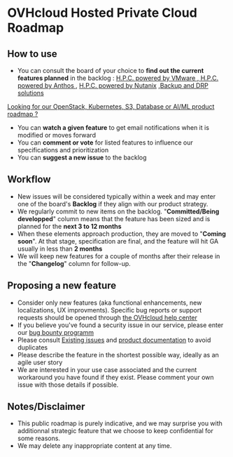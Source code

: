# OVHcloud Hosted Private Cloud Roadmap

## How to use
- You can consult the board of your choice to **find out the current features planned** in the backlog :
[H.P.C. powered by VMware ](https://github.com/ovh/hosted-private-cloud-roadmap/projects/1 "H.P.C. powered by VMware"),[ H.P.C. powered by Anthos ](https://github.com/ovh/hosted-private-cloud-roadmap/projects/2 "H.P.C. powered by Anthos"), [H.P.C. powered by Nutanix](https://github.com/ovh/hosted-private-cloud-roadmap/projects/3 "H.P.C. powered by Nutanix") ,[Backup and DRP solutions](https://github.com/ovh/hosted-private-cloud-roadmap/projects/4 "Backup and DRP solutions")


[Looking for our OpenStack, Kubernetes, S3, Database or AI/ML product roadmap ?](https://github.com/ovh/public-cloud-roadmap "OVHcloud Public Cloud roadmap")

- You can **watch a given feature** to get email notifications when it is modified or moves forward
- You can **comment or vote** for listed features to influence our specifications and prioritization
- You can **suggest a new issue** to the backlog 

## Workflow
- New issues will be considered typically within a week and may enter one of the board's **Backlog** if they align with our product strategy.
- We regularly commit to new items on the backlog. "**Committed/Being developped**" column means that the feature has been sized and is planned for the **next 3 to 12 months**
- When these elements approach production, they are moved to "**Coming soon**". At that stage, specification are final, and the feature will hit GA usually in less than **2 months**
- We will keep new features for a couple of months after their release in the "**Changelog**" column for follow-up.

## Proposing a new feature
- Consider only new features (aka functional enhancements, new localizations, UX improvments). Specific bug reports or support requests should be opened through  [the OVHcloud help center](https://help.ovhcloud.com/en-ie/ "the OVHcloud help center")
- If you believe you've found a security issue in our service, please enter our [bug bounty programm ](https://yeswehack.com/programs/ovh#rules "bug bounty programm ")
- Please consult [Existing issues](https://github.com/ovh/hosted-private-cloud-roadmap/issues "Existing issues") and [product documentation](https://docs.ovh.com/gb/en/ "product documentation") to avoid duplicates
- Please describe the feature in the shortest possible way, ideally as an agile user story
- We are interested in your use case associated and the current workaround you have found if they exist. Please comment your own issue with those details if possible. 

## Notes/Disclaimer
- This public roadmap is purely indicative, and we may surprise you with additionnal strategic feature that we choose to keep confidential for some reasons.
- We may delete any inappropriate content at any time.
